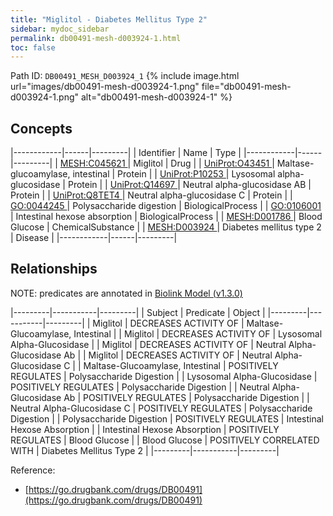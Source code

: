 ```yaml
---
title: "Miglitol - Diabetes Mellitus Type 2"
sidebar: mydoc_sidebar
permalink: db00491-mesh-d003924-1.html
toc: false 
---
```



Path ID: `DB00491_MESH_D003924_1`
{% include image.html url="images/db00491-mesh-d003924-1.png" file="db00491-mesh-d003924-1.png" alt="db00491-mesh-d003924-1" %}

## Concepts

|------------|------|---------|
| Identifier | Name | Type    |
|------------|------|---------|
| <a href="https://identifiers.org/MESH:C045621">MESH:C045621 </a> | Miglitol | Drug |
| <a href="https://identifiers.org/UniProt:O43451">UniProt:O43451 </a> | Maltase-glucoamylase, intestinal | Protein |
| <a href="https://identifiers.org/UniProt:P10253">UniProt:P10253 </a> | Lysosomal alpha-glucosidase | Protein |
| <a href="https://identifiers.org/UniProt:Q14697">UniProt:Q14697 </a> | Neutral alpha-glucosidase AB | Protein |
| <a href="https://identifiers.org/UniProt:Q8TET4">UniProt:Q8TET4 </a> | Neutral alpha-glucosidase C | Protein |
| <a href="https://identifiers.org/GO:0044245">GO:0044245 </a> | Polysaccharide digestion | BiologicalProcess |
| <a href="https://identifiers.org/GO:0106001">GO:0106001 </a> | Intestinal hexose absorption | BiologicalProcess |
| <a href="https://identifiers.org/MESH:D001786">MESH:D001786 </a> | Blood Glucose | ChemicalSubstance |
| <a href="https://identifiers.org/MESH:D003924">MESH:D003924 </a> | Diabetes mellitus type 2 | Disease |
|------------|------|---------|

## Relationships


NOTE: predicates are annotated in <a href="https://github.com/biolink/biolink-model/releases/tag/v1.3.0">Biolink Model (v1.3.0)</a>

|---------|-----------|---------|
| Subject | Predicate | Object  |
|---------|-----------|---------|
| Miglitol | DECREASES ACTIVITY OF | Maltase-Glucoamylase, Intestinal |
| Miglitol | DECREASES ACTIVITY OF | Lysosomal Alpha-Glucosidase |
| Miglitol | DECREASES ACTIVITY OF | Neutral Alpha-Glucosidase Ab |
| Miglitol | DECREASES ACTIVITY OF | Neutral Alpha-Glucosidase C |
| Maltase-Glucoamylase, Intestinal | POSITIVELY REGULATES | Polysaccharide Digestion |
| Lysosomal Alpha-Glucosidase | POSITIVELY REGULATES | Polysaccharide Digestion |
| Neutral Alpha-Glucosidase Ab | POSITIVELY REGULATES | Polysaccharide Digestion |
| Neutral Alpha-Glucosidase C | POSITIVELY REGULATES | Polysaccharide Digestion |
| Polysaccharide Digestion | POSITIVELY REGULATES | Intestinal Hexose Absorption |
| Intestinal Hexose Absorption | POSITIVELY REGULATES | Blood Glucose |
| Blood Glucose | POSITIVELY CORRELATED WITH | Diabetes Mellitus Type 2 |
|---------|-----------|---------|

Reference: 
  - [https://go.drugbank.com/drugs/DB00491](https://go.drugbank.com/drugs/DB00491)
